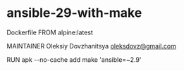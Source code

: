 # ansible-29-with-make


Dockerfile
FROM alpine:latest

MAINTAINER Oleksiy Dovzhanitsya <oleksdovz@gmail.com>


RUN apk --no-cache add make 'ansible=~2.9'
